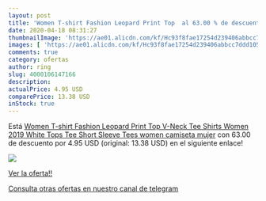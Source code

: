 ```yaml
---
layout: post
title: 'Women T-shirt Fashion Leopard Print Top  al 63.00 % de descuento'
date: 2020-04-18 08:31:27
thumbnailImage: 'https://ae01.alicdn.com/kf/Hc93f8fae17254d239406abbcc7ddd105s/Women-T-shirt-Fashion-Leopard-Print-Top-V-Neck-Tee-Shirts-Women-2019-White-Tops-Tee.jpg_350x350._SL200_.jpg'
images: [ 'https://ae01.alicdn.com/kf/Hc93f8fae17254d239406abbcc7ddd105s/Women-T-shirt-Fashion-Leopard-Print-Top-V-Neck-Tee-Shirts-Women-2019-White-Tops-Tee.jpg_350x350._SL200_.jpg' ]
comments: true
category: ofertas
author: ring
slug: 4000106147166
description:
actualPrice: 4.95 USD
comparePrice: 13.38 USD
inStock: true
---
```


Está [Women T-shirt Fashion Leopard Print Top V-Neck Tee Shirts Women 2019 White Tops Tee Short Sleeve Tees women camiseta mujer](https://www.amazon.com/dp/4000106147166/?tag=redken08-20) con 63.00 de descuento por 4.95 USD (original: 13.38 USD) en el siguiente enlace!

[![](https://ae01.alicdn.com/kf/Hc93f8fae17254d239406abbcc7ddd105s/Women-T-shirt-Fashion-Leopard-Print-Top-V-Neck-Tee-Shirts-Women-2019-White-Tops-Tee.jpg_350x350._SL200_.jpg)](https://www.amazon.com/dp/4000106147166/?tag=redken08-20)

[Ver la oferta!!](https://www.amazon.com/dp/4000106147166/?tag=redken08-20)

[Consulta otras ofertas en nuestro canal de telegram](https://t.me/s/ofertas25)
